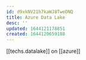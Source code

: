 ```yaml
---
id: d9xkNV21h7kaWJ8TweDNQ
title: Azure Data Lake
desc: ''
updated: 1644121178851
created: 1644120659188
---
```


[[techs.datalake]] on [[azure]]